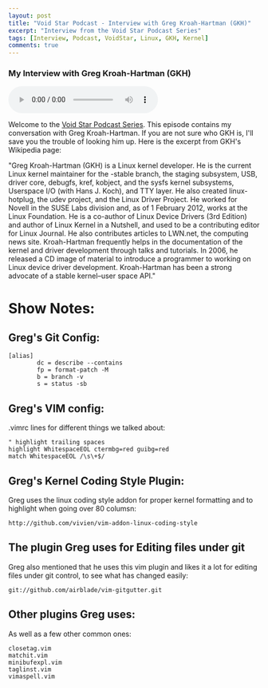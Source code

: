 ```yaml
---
layout: post
title: "Void Star Podcast - Interview with Greg Kroah-Hartman (GKH)"
excerpt: "Interview from the Void Star Podcast Series"
tags: [Interview, Podcast, VoidStar, Linux, GKH, Kernel]
comments: true
---
```


### My Interview with Greg Kroah-Hartman (GKH)
<audio controls>
  <source src="https://s3-us-west-1.amazonaws.com/voidstarpodcast/Season+1/Void+Star+Podcast+-+Greg+Kroah-Hartman.mp3" type="audio/mpeg">
Your browser does not support the audio element.
</audio> 

Welcome to the [Void Star Podcast Series](http://www.mycpu.org/about-interviews). This episode contains my conversation with Greg Kroah-Hartman. If you are not sure who GKH is, I'll save you the trouble of looking him up. Here is the excerpt from GKH's Wikipedia page:

"Greg Kroah-Hartman (GKH) is a Linux kernel developer. He is the current Linux kernel maintainer for the -stable branch, the staging subsystem, USB, driver core, debugfs, kref, kobject, and the sysfs kernel subsystems, Userspace I/O (with Hans J. Koch), and TTY layer. He also created linux-hotplug, the udev project, and the Linux Driver Project. He worked for Novell in the SUSE Labs division and, as of 1 February 2012, works at the Linux Foundation.
He is a co-author of Linux Device Drivers (3rd Edition) and author of Linux Kernel in a Nutshell, and used to be a contributing editor for Linux Journal. He also contributes articles to LWN.net, the computing news site. 
Kroah-Hartman frequently helps in the documentation of the kernel and driver development through talks and tutorials. In 2006, he released a CD image of material to introduce a programmer to working on Linux device driver development.
Kroah-Hartman has been a strong advocate of a stable kernel–user space API."

# Show Notes:<a id="sec-1" name="sec-1"></a>

## Greg's Git Config:<a id="sec-1-1" name="sec-1-1"></a>

    [alias]
            dc = describe --contains
            fp = format-patch -M
            b = branch -v
            s = status -sb

## Greg's VIM config:<a id="sec-1-2" name="sec-1-2"></a>

.vimrc lines for different things we talked about:

    " highlight trailing spaces
    highlight WhitespaceEOL ctermbg=red guibg=red
    match WhitespaceEOL /\s\+$/

## Greg's Kernel Coding Style Plugin:<a id="sec-1-3" name="sec-1-3"></a>
Greg uses the linux coding style addon for proper kernel formatting and to highlight when going over 80 columsn:

    http://github.com/vivien/vim-addon-linux-coding-style

## The plugin Greg uses for Editing files under git<a id="sec-1-4" name="sec-1-4"></a>

Greg also mentioned that he uses this vim plugin and likes it a lot for editing files under git control, to see what has changed easily:

    git://github.com/airblade/vim-gitgutter.git

## Other plugins Greg uses:<a id="sec-1-5" name="sec-1-5"></a>

As well as a few other common ones:

    closetag.vim
    matchit.vim
    minibufexpl.vim
    taglinst.vim
    vimaspell.vim